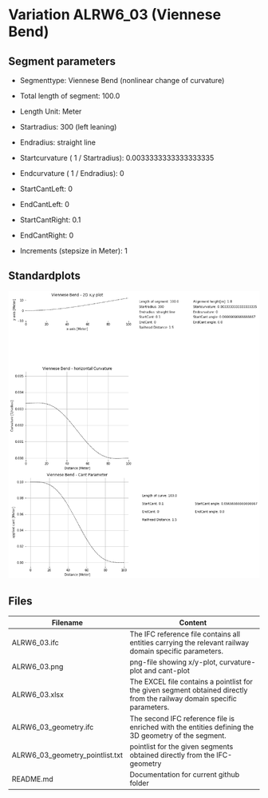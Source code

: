 # Variation ALRW6_03 (Viennese Bend)

## Segment parameters

* Segmenttype: Viennese Bend (nonlinear change of curvature)

* Total length of segment: 100.0

* Length Unit: Meter

* Startradius: 300 (left leaning)

* Endradius: straight line

* Startcurvature ( 1 / Startradius): 0.0033333333333333335

* Endcurvature ( 1 / Endradius): 0

* StartCantLeft: 0

* EndCantLeft: 0

* StartCantRight: 0.1

* EndCantRight: 0

* Increments (stepsize in Meter): 1

## Standardplots

<img src="./ALRW6_03.png">


## Files


| Filename                      | Content |
| ----------------------------- | --------------------------------------------------------------------------------------------- |
| ALRW6_03.ifc | The IFC reference file contains all entities carrying the relevant railway domain specific parameters. |
| ALRW6_03.png | png-file showing x/y-plot, curvature-plot and cant-plot  |
| ALRW6_03.xlsx | The EXCEL file contains a pointlist for the given segment obtained directly from the railway domain specific parameters.  |
| ALRW6_03_geometry.ifc | The second IFC reference file is enriched with the entities defining the 3D geometry of the segment.  |
| ALRW6_03_geometry_pointlist.txt | pointlist for the given segments obtained directly from the IFC-geometry  |
| README.md | Documentation for current github folder  |


